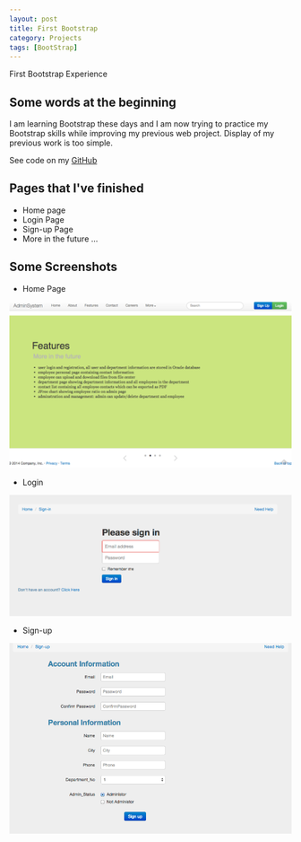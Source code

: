 ```yaml
---
layout: post
title: First Bootstrap
category: Projects
tags: [BootStrap]
---
```


First Bootstrap Experience

<!-- more -->

## Some words at the beginning

I am learning Bootstrap these days and I am now trying to practice my Bootstrap skills
while improving my previous web project. Display of my previous work is too simple.


See code on my [GitHub](https://github.com/startupjing/DeptAndEmp-Management-System)


## Pages that I've finished

* Home page
* Login Page
* Sign-up Page
* More in the future ...

## Some Screenshots

* Home Page

![test1](/images/DeptEmpSys/home.png)

* Login

![test2](/images/DeptEmpSys/loginB.png)

* Sign-up

![test3](/images/DeptEmpSys/signupB.png)

